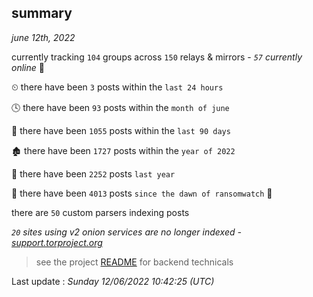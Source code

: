 
## summary
_june 12th, 2022_

currently tracking `104` groups across `150` relays & mirrors - _`57` currently online_ 📡

⏲ there have been `3` posts within the `last 24 hours`

🕓 there have been `93` posts within the `month of june`

📅 there have been `1055` posts within the `last 90 days`

🏚 there have been `1727` posts within the `year of 2022`

🚀 there have been `2252` posts `last year`

🦕 there have been `4013` posts `since the dawn of ransomwatch` 🐣

there are `50` custom parsers indexing posts

_`20` sites using v2 onion services are no longer indexed - [support.torproject.org](https://support.torproject.org/onionservices/v2-deprecation/)_

> see the project [README](https://github.com/jmousqueton/ransomwatch#readme) for backend technicals



Last update : _Sunday 12/06/2022 10:42:25 (UTC)_

